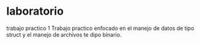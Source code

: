 # laboratorio
trabajo practico 1 
Trabajo practico enfocado en el manejo de datos de tipo struct y el manejo de archivos te dipo binario.
